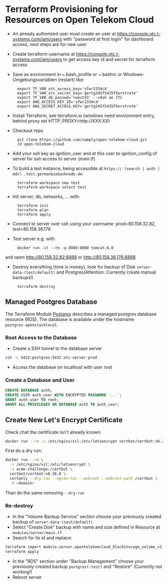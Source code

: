 # Terraform Provisioning for Resources on Open Telekom Cloud

* An already authorized user must create an user at https://console.otc.t-systems.com/iam/users with "password at first login" for dashboard access,
next steps are for new user:


* Create terraform-username at https://console.otc.t-systems.com/iam/users to get access key id and secret for terraform access

* Save as environment in ~\.bash_profile or ~\.bashrc or Windows-Umgebungsvariablen (restart) like:

        export TF_VAR_otc_access_key='sfwr2334c4'
        export TF_VAR_otc_secret_key='gertg245f5435f5ervtrete'
        export TF_VAR_db_passwd='rwevt43' -->Ask an ITC
        export AWS_ACCESS_KEY_ID='sfwr2334c4'
        export AWS_SECRET_ACCESS_KEY='gertg245f5435f5ervtrete'

* Install Terraform, see terraform.io (windows need environment entry, behind proxy set HTTP_PROXY=http://XXX:XX)

* Checkout repo

        git clone https://github.com/samply/open-telekom-cloud.git
        cd open-telekom-cloud

* Add your ssh key as ignition_user and at this user to ignition_config of server for ssh access to server (main.tf)

* To build a test instance, being accessible at `https:// (search | auth | mdr) .test.germanbiobanknode.de`:

        terraform workspace new test
        terraform workspace select test

* Init server, db, networks, ... with:

        terraform init
        terraform plan
        terraform apply
        
* Connect to server over ssh using your username: prod=80.158.32.82, test=80.158.36.176

* Test server e.g. with

        docker run -it --rm -p 8888:8080 tomcat:8.0
        
and open http://80.158.32.82:8888 or http://80.158.36.176:8888


* Destroy everything (time is money), look for backup of Disk `server-data-(test/default)` and Postgres(Attention: Currently create manual backups!) 

        terraform destroy


## Managed Postgres Database

The Terraform Module [Postgres][1] describes a managed postgres database resource (RDS). The database is available under the hostname `postgres.openstacklocal`.

### Root Access to the Database 

* Create a SSH tunnel to the database server

```bash
ssh -L 5432:postgres:5432 otc-server-prod
```

* Access the database on localhost with user root

### Create a Database and User

```sql
CREATE DATABASE auth;
CREATE USER auth_user WITH ENCRYPTED PASSWORD '...';
GRANT auth_user TO root;
GRANT ALL PRIVILEGES ON DATABASE auth TO auth_user;
```

## Create New Let's Encrypt Certificate

Check chat the certificate isn't already known:

```bash
docker run --rm -v /etc/nginx/ssl:/etc/letsencrypt certbot/certbot:v0.36.0 certificates
```

First do a dry run:

```bash
docker run --rm \
  -v /etc/nginx/ssl:/etc/letsencrypt \
  -v acme-challenge:/certbot \
  certbot/certbot:v0.36.0 \
  certonly --dry-run --agree-tos --webroot --webroot-path /certbot \
  -d <domain>
```

Than do the same removing `--dry-run`

### Re-destroy

* In the "Volume Backup Service" section choose your previously created backup of `server-data-(test/default)`
* Select "Create Disk" backup with name and size defined in Resource at `modules/server/main.tf`
* Search for its id and replace:

```bash
terraform import module.server.opentelekomcloud_blockstorage_volume_v2.data <id>
terraform apply
```

* In the "RDS" section under "Backup Management" choose your previously created backup `postgres(-test)` and "Restore" (Currently not working!)
* Reboot server

[1]: <https://github.com/samply/open-telekom-cloud/tree/master/modules/postgres>
